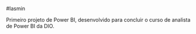 #Iasmin

Primeiro projeto de Power BI, desenvolvido para concluir o curso de analista de Power BI da DIO.